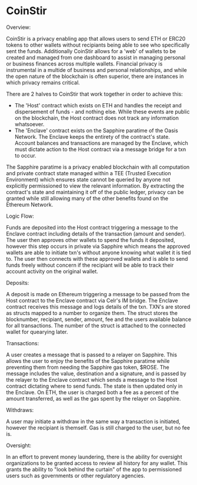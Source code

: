 # CoinStir
Overview:

CoinStir is a privacy enabling app that allows users to send ETH or ERC20 tokens to other wallets without recipiants being able to see who specifically sent the funds. Additionally CoinStir allows for a 'web' of wallets to be created and managed from one dashboard to assist in managing personal or business finances across multiple wallets. Financial privacy is instrumental in a multide of business and personal relationships, and while the open nature of the blockchain is often superior, there are instances in which privacy remains critical.

There are 2 halves to CoinStir that work together in order to achieve this:
- The 'Host' contract which exists on ETH and handles the receipt and dispersement of funds - and nothing else. While these events are public on the blockchain, the Host contract does not track any information whatsoever.
- The 'Enclave' contract exists on the Sapphire paratime of the Oasis Network. The Enclave keeps the entirety of the contract's state. Account balances and transactions are managed by the Enclave, which must dictate action to the Host contract via a message bridge for a txn to occur.

The Sapphire paratime is a privacy enabled blockchain with all computation and private contract state managed within a TEE (Trusted Execution Environment) which ensures state cannot be queried by anyone not explicitly permissioned to view the relevant information. By extracting the contract's state and maintaining it off of the public ledger, privacy can be granted while still allowing many of the other benefits found on the Ethereum Network.


Logic Flow:

Funds are deposited into the Host contract triggering a message to the Enclave contract including details of the transaction (amount and sender). The user then approves other wallets to spend the funds it deposited, however this step occurs in private via Sapphire which means the approved wallets are able to initiate txn's without anyone knowing what wallet it is tied to. The user then connects with these approved wallets and is able to send funds freely without concern if the recipiant will be able to track their account activity on the original wallet. 

Deposits:

A deposit is made on Ethereum triggering a message to be passed from the Host contract to the Enclave contract via Celr's IM bridge.
The Enclave contract receives this message and logs details of the txn. TXN's are stored as structs mapped to a number to organize them. The struct stores the blocknumber, recipiant, sender, amount, fee and the users available balance for all transactions. The number of the struct is attached to the connected wallet for quearying later.

Transactions:

A user creates a message that is passed to a relayer on Sapphire. This allows the user to enjoy the benefits of the Sapphire paratime while preventing them from needing the Sapphire gas token, $ROSE. The message includes the value, destination and a signature, and is passed by the relayer to the Enclave contract which sends a message to the Host contract dictating where to send funds. The state is then updated only in the Enclave. On ETH, the user is charged both a fee as a percent of the amount transferred, as well as the gas spent by the relayer on Sapphire.

Withdraws:

A user may initiate a withdraw in the same way a transaction is initiated, however the recipiant is themself. Gas is still charged to the user, but no fee is.

Oversight:

In an effort to prevent money laundering, there is the ability for oversight organizations to be granted access to review all history for any wallet. This grants the ability to "look behind the curtain" of the app to permissioned users such as governments or other regulatory agencies.



